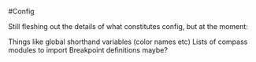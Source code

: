 #Config

Still fleshing out the details of what constitutes config, but at the moment:

Things like global shorthand variables (color names etc)
Lists of compass modules to import
Breakpoint definitions maybe?
